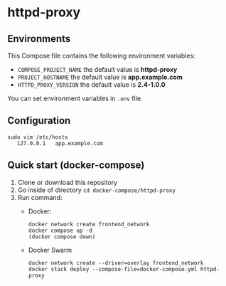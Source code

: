 # httpd-proxy

## Environments
This Compose file contains the following environment variables:

- `COMPOSE_PROJECT_NAME` the default value is **httpd-proxy**
- `PROJECT_HOSTNAME` the default value is **app.example.com**
- `HTTPD_PROXY_VERSION` the default value is **2.4-1.0.0**

You can set environment variables in `.env` file.

## Configuration
```
sudo vim /etc/hosts
   127.0.0.1   app.example.com
```

## Quick start (docker-compose)
1. Clone or download this repository
1. Go inside of directory `cd docker-compose/httpd-proxy`
1. Run command:
    - Docker:

          docker network create frontend_network
          docker compose up -d
          (docker compose down)

    - Docker Swarm

          docker network create --driver=overlay frontend_network
          docker stack deploy --compose-file=docker-compose.yml httpd-proxy
